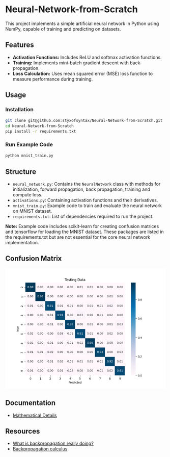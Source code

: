 # Neural-Network-from-Scratch

This project implements a simple artificial neural network in Python using NumPy, capable of training and predicting on datasets.

## Features

- **Activation Functions:** Includes ReLU and softmax activation functions.
- **Training:** Implements mini-batch gradient descent with back-propagation.
- **Loss Calculation:** Uses mean squared error (MSE) loss function to measure performance during training.

## Usage

### Installation

```bash
git clone git@github.com:styxofsyntax/Neural-Network-from-Scratch.git
cd Neural-Network-from-Scratch
pip install -r requirements.txt
```

### Run Example Code

```bash
python mnist_train.py
```

## Structure

- `neural_network.py`: Contains the `NeuralNetwork` class with methods for initialization, forward propagation, back propagation, training and compute loss.
- `activations.py`: Containing activation functions and their derivatives.
- `mnist_train.py`: Example code to train and evaluate the neural network on MNIST dataset.
- `requirements.txt`: List of dependencies required to run the project.

**Note:** Example code includes scikit-learn for creating confusion matrices and tensorflow for loading the MNIST dataset. These packages are listed in the requirements.txt but are not essential for the core neural network implementation.

## Confusion Matrix

![Confusion matrix showing the comparison between actual outputs and predictions made by the custom neural network on the MNIST test dataset.](img/test_confusion_matrix.png)

## Documentation

- [Mathematical Details](docs/mathematics.pdf)

## Resources

- [What is backpropagation really doing?](https://www.youtube.com/watch?v=Ilg3gGewQ5U)
- [Backpropagation calculus](https://www.youtube.com/watch?v=tIeHLnjs5U8)
